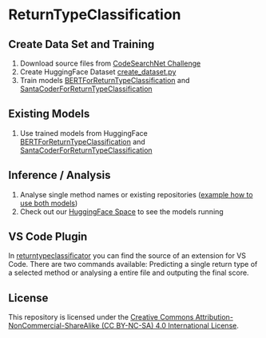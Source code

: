 # ReturnTypeClassification

## Create Data Set and Training
1. Download source files from [CodeSearchNet Challenge](https://github.com/github/CodeSearchNet)
2. Create HuggingFace Dataset [create_dataset.py](create_dataset.py)
3. Train models [BERTForReturnTypeClassification](train_BERTForReturnTypeClassification.py) and [SantaCoderForReturnTypeClassification](train_SantaCoderForReturnTypeClassification.py)
    
## Existing Models   
1. Use trained models from HuggingFace [BERTForReturnTypeClassification](https://huggingface.co/UDE-SE/BERTForReturnTypeClassification) and [SantaCoderForReturnTypeClassification](https://huggingface.co/UDE-SE/SantaCoderForReturnTypeClassification)

## Inference / Analysis
1. Analyse single method names or existing repositories ([example how to use both models](https://huggingface.co/spaces/UDE-SE/ReturnTypePredictor/blob/main/app.py))
2. Check out our [HuggingFace Space](https://huggingface.co/spaces/UDE-SE/ReturnTypePredictor) to see the models running

## VS Code Plugin
In [returntypeclassificator](returntypeclassificator/) you can find the source of an extension for VS Code. There are two commands available: Predicting a single return type of a selected method or analysing a entire file and outputing the final score.

## License
This repository is licensed under the [Creative Commons Attribution-NonCommercial-ShareAlike (CC BY-NC-SA) 4.0 International License](https://creativecommons.org/licenses/by-nc-sa/4.0/).
